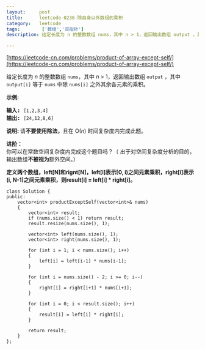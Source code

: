 ```yaml
---
layout:     post
title:      leetcode-0238-除自身以外数组的乘积
category:   leetcode
tags:        ['数组','双指针']
description: 给定长度为 n 的整数数组 nums，其中 n > 1，返回输出数组 output ，其中 output[i] 等于 nums 中除 nums[i] 之外其余各元素的乘积。

---
```


[https://leetcode-cn.com/problems/product-of-array-except-self/](https://leetcode-cn.com/problems/product-of-array-except-self/)

<div class="notranslate"><p>给定长度为&nbsp;<em>n</em>&nbsp;的整数数组&nbsp;<code>nums</code>，其中&nbsp;<em>n</em> &gt; 1，返回输出数组&nbsp;<code>output</code>&nbsp;，其中 <code>output[i]</code>&nbsp;等于&nbsp;<code>nums</code>&nbsp;中除&nbsp;<code>nums[i]</code>&nbsp;之外其余各元素的乘积。</p>

<p><strong>示例:</strong></p>

<pre><strong>输入:</strong> <code>[1,2,3,4]</code>
<strong>输出:</strong> <code>[24,12,8,6]</code></pre>

<p><strong>说明: </strong>请<strong>不要使用除法，</strong>且在&nbsp;O(<em>n</em>) 时间复杂度内完成此题。</p>

<p><strong>进阶：</strong><br>
你可以在常数空间复杂度内完成这个题目吗？（ 出于对空间复杂度分析的目的，输出数组<strong>不被视为</strong>额外空间。）</p>
</div>


<p><strong>
定义两个数组，left[N]和rignt[N]，left[i]表示[0, i)之间元素乘积，right[i]表示(i, N-1]之间元素乘积，则result[i] = left[i] * right[i]。
</strong></p>


	class Solution {
	public:
	    vector<int> productExceptSelf(vector<int>& nums)
	    {
	        vector<int> result;
	        if (nums.size() < 1) return result;
	        result.resize(nums.size(), 1);
	
	        vector<int> left(nums.size(), 1);
	        vector<int> right(nums.size(), 1);
	
	        for (int i = 1; i < nums.size(); i++)
	        {
	            left[i] = left[i-1] * nums[i-1];
	        }
	
	        for (int i = nums.size() - 2; i >= 0; i--)
	        {
	            right[i] = right[i+1] * nums[i+1];
	        }
	
	        for (int i = 0; i < result.size(); i++)
	        {
	            result[i] = left[i] * right[i];
	        }
	
	        return result;
	    }
	};
